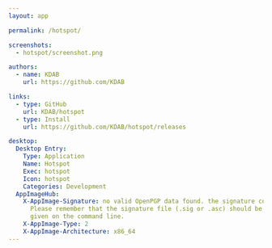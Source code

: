 ```yaml
---
layout: app

permalink: /hotspot/

screenshots:
  - hotspot/screenshot.png

authors:
  - name: KDAB
    url: https://github.com/KDAB

links:
  - type: GitHub
    url: KDAB/hotspot
  - type: Install
    url: https://github.com/KDAB/hotspot/releases

desktop:
  Desktop Entry:
    Type: Application
    Name: Hotspot
    Exec: hotspot
    Icon: hotspot
    Categories: Development
  AppImageHub:
    X-AppImage-Signature: no valid OpenPGP data found. the signature could not be verified.
      Please remember that the signature file (.sig or .asc) should be the first file
      given on the command line.
    X-AppImage-Type: 2
    X-AppImage-Architecture: x86_64
---
```

